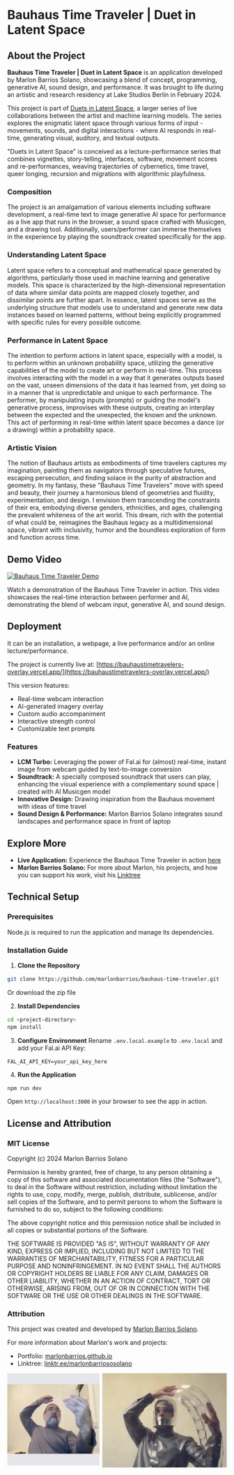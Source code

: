 # Bauhaus Time Traveler | Duet in Latent Space

## About the Project

**Bauhaus Time Traveler | Duet in Latent Space** is an application developed by Marlon Barrios Solano, showcasing a blend of concept, programming, generative AI, sound design, and performance. It was brought to life during an artistic and research residency at Lake Studios Berlin in February 2024.

This project is part of [Duets in Latent Space](https://github.com/marlonbarrios/duets-in-latent-space), a larger series of live collaborations between the artist and machine learning models. The series explores the enigmatic latent space through various forms of input - movements, sounds, and digital interactions - where AI responds in real-time, generating visual, auditory, and textual outputs.

"Duets in Latent Space" is conceived as a lecture-performance series that combines vignettes, story-telling, interfaces, software, movement scores and re-performances, weaving trajectories of cybernetics, time travel, queer longing, recursion and migrations with algorithmic playfulness.

### Composition

The project is an amalgamation of various elements including software development, a real-time text to image generative AI space for performance as a live app that runs in the browser, a sound space crafted with Musicgen, and a drawing tool. Additionally, users/performer can immerse themselves in the experience by playing the soundtrack created specifically for the app.

### Understanding Latent Space

Latent space refers to a conceptual and mathematical space generated by algorithms, particularly those used in machine learning and generative models. This space is characterized by the high-dimensional representation of data where similar data points are mapped closely together, and dissimilar points are further apart. In essence, latent spaces serve as the underlying structure that models use to understand and generate new data instances based on learned patterns, without being explicitly programmed with specific rules for every possible outcome.

### Performance in Latent Space

The intention to perform actions in latent space, especially with a model, is to perform within an unknown probability space, utilizing the generative capabilities of the model to create art or perform in real-time. This process involves interacting with the model in a way that it generates outputs based on the vast, unseen dimensions of the data it has learned from, yet doing so in a manner that is unpredictable and unique to each performance. The performer, by manipulating inputs (prompts) or guiding the model's generative process, improvises with these outputs, creating an interplay between the expected and the unexpected, the known and the unknown. This act of performing in real-time within latent space becomes a dance (or a drawing) within a probability space.

### Artistic Vision

The notion of Bauhaus artists as embodiments of time travelers captures my imagination, painting them as navigators through speculative futures, escaping persecution, and finding solace in the purity of abstraction and geometry. In my fantasy, these "Bauhaus Time Travelers" move with speed and beauty, their journey a harmonious blend of geometries and fluidity, experimentation, and design. I envision them transcending the constraints of their era, embodying diverse genders, ethnicities, and ages, challenging the prevalent whiteness of the art world. This dream, rich with the potential of what could be, reimagines the Bauhaus legacy as a multidimensional space, vibrant with inclusivity, humor and the boundless exploration of form and function across time.

## Demo Video

[![Bauhaus Time Traveler Demo](https://img.youtube.com/vi/jUfdvWQZAqE/0.jpg)](https://www.youtube.com/watch?v=jUfdvWQZAqE)

Watch a demonstration of the Bauhaus Time Traveler in action. This video showcases the real-time interaction between performer and AI, demonstrating the blend of webcam input, generative AI, and sound design.

## Deployment

It can be an installation, a webpage, a live performance and/or an online lecture/performance.

The project is currently live at: [https://bauhaustimetravelers-overlay.vercel.app/](https://bauhaustimetravelers-overlay.vercel.app/)

This version features:
- Real-time webcam interaction
- AI-generated imagery overlay
- Custom audio accompaniment
- Interactive strength control
- Customizable text prompts

### Features

- **LCM Turbo:** Leveraging the power of Fal.ai for (almost) real-time, instant image from webcam guided by text-to-image conversion
- **Soundtrack:** A specially composed soundtrack that users can play, enhancing the visual experience with a complementary sound space | created with AI Musicgen model
- **Innovative Design:** Drawing inspiration from the Bauhaus movement with ideas of time travel
- **Sound Design & Performance:** Marlon Barrios Solano integrates sound landscapes and performance space in front of laptop

## Explore More

- **Live Application:** Experience the Bauhaus Time Traveler in action [here](https://bauhaustimetravelers-overlay.vercel.app/)
- **Marlon Barrios Solano:** For more about Marlon, his projects, and how you can support his work, visit his [Linktree](https://linktr.ee/marlonbarriososolano)

## Technical Setup

### Prerequisites

Node.js is required to run the application and manage its dependencies.

### Installation Guide

1. **Clone the Repository**
```bash
git clone https://github.com/marlonbarrios/bauhaus-time-traveler.git
```
Or download the zip file

2. **Install Dependencies**
```bash
cd <project-directory>
npm install
```

3. **Configure Environment**
Rename `.env.local.example` to `.env.local` and add your Fal.ai API Key:
```
FAL_AI_API_KEY=your_api_key_here
```

4. **Run the Application**
```bash
npm run dev
```
Open `http://localhost:3000` in your browser to see the app in action.

## License and Attribution

### MIT License

Copyright (c) 2024 Marlon Barrios Solano

Permission is hereby granted, free of charge, to any person obtaining a copy
of this software and associated documentation files (the "Software"), to deal
in the Software without restriction, including without limitation the rights
to use, copy, modify, merge, publish, distribute, sublicense, and/or sell
copies of the Software, and to permit persons to whom the Software is
furnished to do so, subject to the following conditions:

The above copyright notice and this permission notice shall be included in all
copies or substantial portions of the Software.

THE SOFTWARE IS PROVIDED "AS IS", WITHOUT WARRANTY OF ANY KIND, EXPRESS OR
IMPLIED, INCLUDING BUT NOT LIMITED TO THE WARRANTIES OF MERCHANTABILITY,
FITNESS FOR A PARTICULAR PURPOSE AND NONINFRINGEMENT. IN NO EVENT SHALL THE
AUTHORS OR COPYRIGHT HOLDERS BE LIABLE FOR ANY CLAIM, DAMAGES OR OTHER
LIABILITY, WHETHER IN AN ACTION OF CONTRACT, TORT OR OTHERWISE, ARISING FROM,
OUT OF OR IN CONNECTION WITH THE SOFTWARE OR THE USE OR OTHER DEALINGS IN THE
SOFTWARE.

### Attribution

This project was created and developed by [Marlon Barrios Solano](https://marlonbarrios.github.io/).

For more information about Marlon's work and projects:
- Portfolio: [marlonbarrios.github.io](https://marlonbarrios.github.io/)
- Linktree: [linktr.ee/marlonbarriososolano](https://linktr.ee/marlonbarriososolano)

![Image of performance](https://github.com/marlonbarrios/bauhaus-queer/blob/mondrian/public/image.jpg "image or performance")
